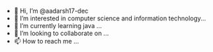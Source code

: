 - 👋 Hi, I’m @aadarsh17-dec
- 👀 I’m interested in computer science and information technology...
- 🌱 I’m currently learning java  ...
- 💞️ I’m looking to collaborate on ...
- 📫 How to reach me ...

<!---
aadarsh17-dec/aadarsh17-dec is a ✨ special ✨ repository because its `README.md` (this file) appears on your GitHub profile.
You can click the Preview link to take a look at your changes.
--->
